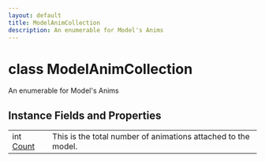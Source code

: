 ```yaml
---
layout: default
title: ModelAnimCollection
description: An enumerable for Model's Anims
---
```

# class ModelAnimCollection

An enumerable for Model's Anims

## Instance Fields and Properties

|  |  |
|--|--|
|int [Count]({{site.url}}/Pages/StereoKit/ModelAnimCollection/Count.html)|This is the total number of animations attached to the model.|
